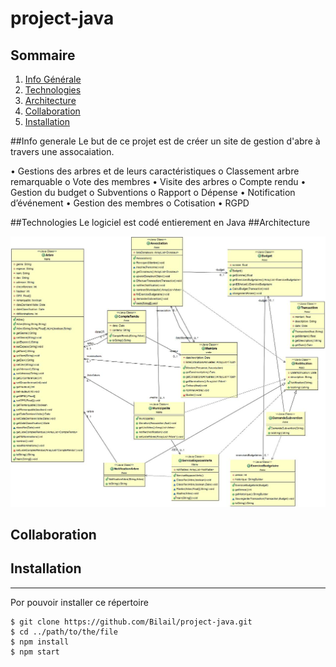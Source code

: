 # project-java

## Sommaire
1. [Info Générale](#Info-generale)
2. [Technologies](#technologies)
3. [Architecture](#Architecture)
4. [Collaboration](#Cllaboration)
5. [Installation](#Installation)



##Info generale
Le but de ce projet est de créer un site de gestion d'abre à travers une assocaiation.

•	Gestions des arbres et de leurs caractéristiques
  o	Classement arbre remarquable 
  o	Vote des membres 
•	Visite des arbres
  o	Compte rendu
•	Gestion du budget
  o	Subventions
  o	Rapport
  o	Dépense
•	Notification d’événement 
•	Gestion des membres 
  o	Cotisation
•	RGPD

##Technologies
Le logiciel est codé entierement en Java
##Architecture 

![Diagramme UML ](./UML.jpg)

## Collaboration

## Installation
***
Por pouvoir installer ce répertoire

```
$ git clone https://github.com/Bilail/project-java.git
$ cd ../path/to/the/file
$ npm install
$ npm start
```

